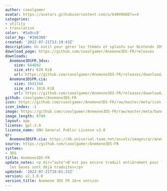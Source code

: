 ```yaml
---
author: cooolgamer
avatar: https://avatars.githubusercontent.com/u/64099608?v=4
categories:
- utility
- translation
color: '#5a9cc8'
color_bg: '#396380'
created: '2022-07-21T13:19:43Z'
description: Un outil pour gérer les thèmes et splashs sur Nintendo 3DS
download_page: https://github.com/cooolgamer/Anemone3DS-FR/releases
downloads:
  Anemone3DSFR.3dsx:
    size: 644892
    size_str: 629 KiB
    url: https://github.com/cooolgamer/Anemone3DS-FR/releases/download/v2.3.0.0/Anemone3DSFR.3dsx
  Anemone3DSFR.cia:
    size: 1041344
    size_str: 1016 KiB
    url: https://github.com/cooolgamer/Anemone3DS-FR/releases/download/v2.3.0.0/Anemone3DSFR.cia
github: cooolgamer/Anemone3DS-FR
icon: https://github.com/cooolgamer/Anemone3DS-FR/raw/master/meta/icon.png
icon_index: -1
image: https://github.com/cooolgamer/Anemone3DS-FR/raw/master/meta/banner.png
image_length: 9749
layout: app
license: gpl-3.0
license_name: GNU General Public License v3.0
qr:
  Anemone3DSFR.cia: https://db.universal-team.net/assets/images/qr/anemone3dsfr-cia.png
source: https://github.com/cooolgamer/Anemone3DS-FR
systems:
- 3DS
title: Anemone3DS-FR
update_notes: <p dir="auto">N'est pas encore traduit entièrement pour le moment, mais
  les bases sont déjà traduites</p>
updated: '2022-07-21T19:01:33Z'
version: v2.3.0.0
version_title: Anemone 3DS FR 1ère version
---
```

